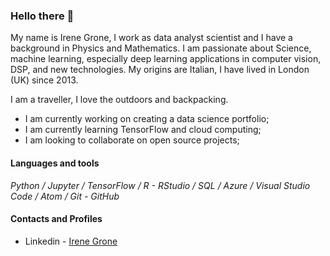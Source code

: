 ### Hello there 👋

<p>My name is Irene Grone, I work as data analyst scientist and I have a background in Physics and Mathematics. I am passionate about Science, machine learning, especially deep learning applications in computer vision, DSP, and new technologies. My origins are Italian, I have lived in London (UK) since 2013.</p>

<p>I am a traveller, I love the outdoors and backpacking.</p>

- I am currently working on creating a data science portfolio;
- I am currently learning TensorFlow and cloud computing;
- I am looking to collaborate on open source projects;

#### Languages and tools

*Python / Jupyter / TensorFlow / R - RStudio / SQL / Azure / Visual Studio Code / Atom / Git - GitHub*

#### Contacts and Profiles

* Linkedin - [Irene Grone](https://www.linkedin.com/in/irenegrone)
